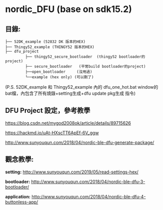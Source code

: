 # nordic_DFU (base on sdk15.2)
## 目錄:

```
├── 52DK_example (52832 DK 版本的HEX)
├── Thingy52_example (THINGY52 版本的HEX)
├── dfu_project
         ├── thingy52_secure_bootloader  (thingy52 bootloader的project)
         ├── secure_bootloader   (平常build bootloader的project)
         ├──open_bootloader     (沒用過)
         └──example (hex only) (可以刪了)

```
(P.S. 52DK_example 和 Thingy52_example 內的 dfu_one_hot.bat window的bat檔，內包含了所有燒錄+setting生成+dfu update pkg生成 指令)

## DFU Project 設定，參考教學

https://blog.csdn.net/mygod2008ok/article/details/89715626

https://hackmd.io/uAt-HXscTT6ApEf-6V_ggw

http://www.sunyouqun.com/2018/04/nordic-ble-dfu-generate-package/

## 觀念教學:
**setting:**  http://www.sunyouqun.com/2019/05/read-settings-hex/

**bootloader:**  http://www.sunyouqun.com/2018/04/nordic-ble-dfu-3-bootloader/

**application:**  http://www.sunyouqun.com/2018/04/nordic-ble-dfu-4-buttonless-app/
